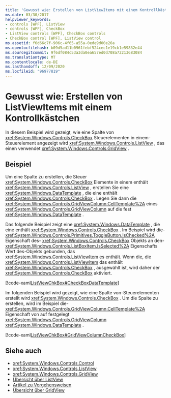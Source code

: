 ```yaml
---
title: 'Gewusst wie: Erstellen von ListViewItems mit einem Kontrollkästchen'
ms.date: 03/30/2017
helpviewer_keywords:
- controls [WPF], ListView
- controls [WPF], CheckBox
- ListView controls [WPF], CheckBox controls
- CheckBox control [WPF], ListView control
ms.assetid: f6d66c7f-906c-4f65-a55a-0ede9d00e26a
ms.openlocfilehash: b09d5ad11b0961febf524cec1e19cb1e59832e44
ms.sourcegitcommit: 9f6df084c53a3da0ea657ed0d708a72213683084
ms.translationtype: MT
ms.contentlocale: de-DE
ms.lasthandoff: 12/09/2020
ms.locfileid: "96977819"
---
```

# <a name="how-to-create-listviewitems-with-a-checkbox"></a>Gewusst wie: Erstellen von ListViewItems mit einem Kontrollkästchen
In diesem Beispiel wird gezeigt, wie eine Spalte von <xref:System.Windows.Controls.CheckBox> Steuerelementen in einem-Steuerelement angezeigt wird <xref:System.Windows.Controls.ListView> , das einen verwendet <xref:System.Windows.Controls.GridView> .  
  
## <a name="example"></a>Beispiel  
 Um eine Spalte zu erstellen, die Steuer <xref:System.Windows.Controls.CheckBox> Elemente in einem enthält <xref:System.Windows.Controls.ListView> , erstellen Sie eine <xref:System.Windows.DataTemplate> , die eine enthält <xref:System.Windows.Controls.CheckBox> . Legen Sie dann die <xref:System.Windows.Controls.GridViewColumn.CellTemplate%2A> eines <xref:System.Windows.Controls.GridViewColumn> auf die fest <xref:System.Windows.DataTemplate> .  
  
 Das folgende Beispiel zeigt eine <xref:System.Windows.DataTemplate> , die eine enthält <xref:System.Windows.Controls.CheckBox> . Im Beispiel wird die- <xref:System.Windows.Controls.Primitives.ToggleButton.IsChecked%2A> Eigenschaft des- <xref:System.Windows.Controls.CheckBox> Objekts an den- <xref:System.Windows.Controls.ListBoxItem.IsSelected%2A> Eigenschafts Wert des-Objekts gebunden, das <xref:System.Windows.Controls.ListViewItem> es enthält. Wenn die, die <xref:System.Windows.Controls.ListViewItem> das enthält <xref:System.Windows.Controls.CheckBox> , ausgewählt ist, wird daher der <xref:System.Windows.Controls.CheckBox> aktiviert.  
  
 [!code-xaml[ListViewChkBox#CheckBoxDataTemplate](~/samples/snippets/csharp/VS_Snippets_Wpf/ListViewChkBox/CS/window1.xaml#checkboxdatatemplate)]  
  
 Im folgenden Beispiel wird gezeigt, wie eine Spalte von-Steuerelementen erstellt wird <xref:System.Windows.Controls.CheckBox> . Um die Spalte zu erstellen, wird im Beispiel die- <xref:System.Windows.Controls.GridViewColumn.CellTemplate%2A> Eigenschaft von auf festgelegt <xref:System.Windows.Controls.GridViewColumn> <xref:System.Windows.DataTemplate> .  
  
 [!code-xaml[ListViewChkBox#GridViewColumnCheckBox](~/samples/snippets/csharp/VS_Snippets_Wpf/ListViewChkBox/CS/window1.xaml#gridviewcolumncheckbox)]  
  
## <a name="see-also"></a>Siehe auch

- <xref:System.Windows.Controls.Control>
- <xref:System.Windows.Controls.ListView>
- <xref:System.Windows.Controls.GridView>
- [Übersicht über ListView](listview-overview.md)
- [Artikel zu Vorgehensweisen](listview-how-to-topics.md)
- [Übersicht über GridView](gridview-overview.md)

